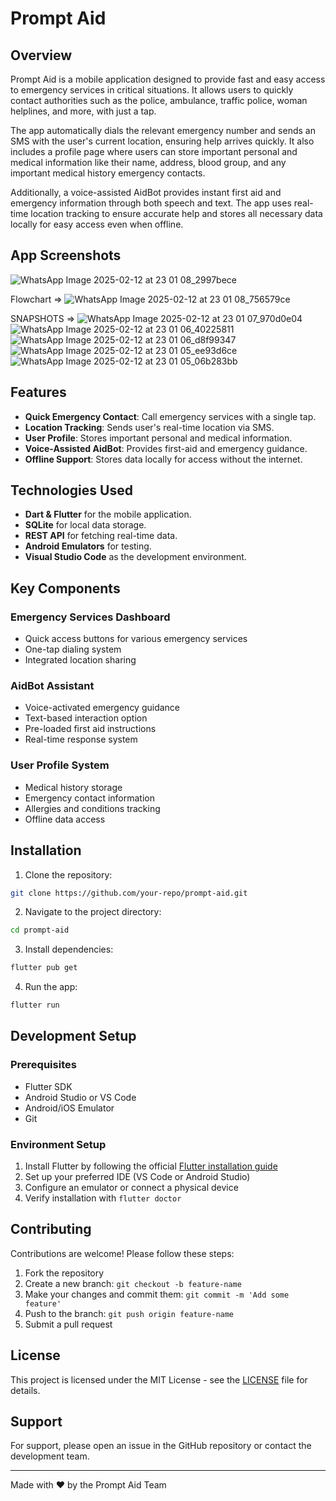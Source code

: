 # Prompt Aid

## Overview
Prompt Aid is a mobile application designed to provide fast and easy access to emergency services in critical situations. It allows users to quickly contact authorities such as the police, ambulance, traffic police, woman helplines, and more, with just a tap.

The app automatically dials the relevant emergency number and sends an SMS with the user's current location, ensuring help arrives quickly. It also includes a profile page where users can store important personal and medical information like their name, address, blood group, and any important medical history emergency contacts.

Additionally, a voice-assisted AidBot provides instant first aid and emergency information through both speech and text. The app uses real-time location tracking to ensure accurate help and stores all necessary data locally for easy access even when offline.

## App Screenshots

![WhatsApp Image 2025-02-12 at 23 01 08_2997bece](https://github.com/user-attachments/assets/979a0621-5529-48b2-a36b-4a0fba3ac07d)

Flowchart =>
![WhatsApp Image 2025-02-12 at 23 01 08_756579ce](https://github.com/user-attachments/assets/67e3e440-c52c-4ed7-8408-c614984186de)

SNAPSHOTS =>
![WhatsApp Image 2025-02-12 at 23 01 07_970d0e04](https://github.com/user-attachments/assets/79077fc9-0684-48c6-83fa-4c2efaa628e2)
![WhatsApp Image 2025-02-12 at 23 01 06_40225811](https://github.com/user-attachments/assets/23468028-5ae8-449d-a7ca-3836c1cd3ac9)
![WhatsApp Image 2025-02-12 at 23 01 06_d8f99347](https://github.com/user-attachments/assets/41856146-50c3-4ff2-abc6-4a16d4fc72d5)
![WhatsApp Image 2025-02-12 at 23 01 05_ee93d6ce](https://github.com/user-attachments/assets/7d8ce0bd-3408-4f3c-9ca4-76f282bd2ccd)
![WhatsApp Image 2025-02-12 at 23 01 05_06b283bb](https://github.com/user-attachments/assets/ddcac92e-fea3-4124-b8ab-ff2b711afbff)



## Features

* **Quick Emergency Contact**: Call emergency services with a single tap.
* **Location Tracking**: Sends user's real-time location via SMS.
* **User Profile**: Stores important personal and medical information.
* **Voice-Assisted AidBot**: Provides first-aid and emergency guidance.
* **Offline Support**: Stores data locally for access without the internet.

## Technologies Used

* **Dart & Flutter** for the mobile application.
* **SQLite** for local data storage.
* **REST API** for fetching real-time data.
* **Android Emulators** for testing.
* **Visual Studio Code** as the development environment.

## Key Components

### Emergency Services Dashboard
- Quick access buttons for various emergency services
- One-tap dialing system
- Integrated location sharing

### AidBot Assistant
- Voice-activated emergency guidance
- Text-based interaction option
- Pre-loaded first aid instructions
- Real-time response system

### User Profile System
- Medical history storage
- Emergency contact information
- Allergies and conditions tracking
- Offline data access

## Installation

1. Clone the repository:
```sh
git clone https://github.com/your-repo/prompt-aid.git
```

2. Navigate to the project directory:
```sh
cd prompt-aid
```

3. Install dependencies:
```sh
flutter pub get
```

4. Run the app:
```sh
flutter run
```

## Development Setup

### Prerequisites
- Flutter SDK
- Android Studio or VS Code
- Android/iOS Emulator
- Git

### Environment Setup
1. Install Flutter by following the official [Flutter installation guide](https://flutter.dev/docs/get-started/install)
2. Set up your preferred IDE (VS Code or Android Studio)
3. Configure an emulator or connect a physical device
4. Verify installation with `flutter doctor`

## Contributing

Contributions are welcome! Please follow these steps:

1. Fork the repository
2. Create a new branch: `git checkout -b feature-name`
3. Make your changes and commit them: `git commit -m 'Add some feature'`
4. Push to the branch: `git push origin feature-name`
5. Submit a pull request

## License

This project is licensed under the MIT License - see the [LICENSE](LICENSE) file for details.

## Support

For support, please open an issue in the GitHub repository or contact the development team.

---

Made with ❤️ by the Prompt Aid Team
